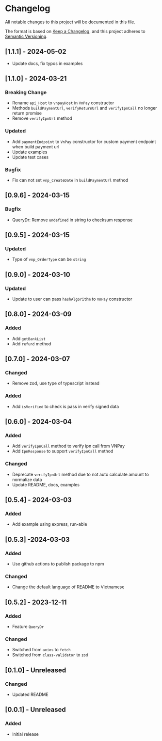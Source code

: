 # Changelog

All notable changes to this project will be documented in this file.

The format is based on [Keep a Changelog](https://keepachangelog.com/en/1.1.0/), and this project adheres to [Semantic Versioning](https://semver.org/spec/v2.0.0.html).

## [1.1.1] - 2024-05-02

- Update docs, fix typos in examples

## [1.1.0] - 2024-03-21

### Breaking Change

-   Rename `api_Host` to `vnpayHost` in `VnPay` constructor
-   Methods `buildPaymentUrl`, `verifyReturnUrl` and `verifyIpnCall` no longer return promise
-   Remove `verifyIpnUrl` method

### Updated

-   Add `paymentEndpoint` to `VnPay` constructor for custom payment endpoint when build payment url
-   Update examples
-   Update test cases

### Bugfix

-   Fix can not set `vnp_CreateDate` in `buildPaymentUrl` method

## [0.9.6] - 2024-03-15

### Bugfix

-   QueryDr: Remove `undefined` in string to checksum response

## [0.9.5] - 2024-03-15

### Updated

-   Type of `vnp_OrderType` can be `string`

## [0.9.0] - 2024-03-10

### Updated

-   Update to user can pass `hashAlgorithm` to `VnPay` constructor

## [0.8.0] - 2024-03-09

### Added

-   Add `getBankList`
-   Add `refund` method

## [0.7.0] - 2024-03-07

### Changed

-   Remove zod, use type of typescript instead

### Added

-   Add `isVerified` to check is pass in verify signed data

## [0.6.0] - 2024-03-04

### Added

-   Add `verifyIpnCall` method to verify ipn call from VNPay
-   Add `IpnResponse` to support `verifyIpnCall` method

### Changed

-   Deprecate `verifyIpnUrl` method due to not auto calculate amount to normalize data
-   Update README, docs, examples

## [0.5.4] - 2024-03-03

### Added

-   Add example using express, run-able

## [0.5.3] -2024-03-03

### Added

-   Use github actions to publish package to npm

### Changed

-   Change the default language of README to Vietnamese

## [0.5.2] - 2023-12-11

### Added

-   Feature `QueryDr`

### Changed

-   Switched from `axios` to `fetch`
-   Switched from `class-validator` to `zod`

## [0.1.0] - Unreleased

### Changed

-   Updated README

## [0.0.1] - Unreleased

### Added

-   Initial release
